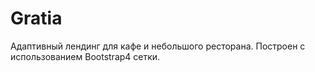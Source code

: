 # Gratia
Адаптивный лендинг для кафе и небольшого ресторана.
Построен с использованием Bootstrap4 сетки. 
